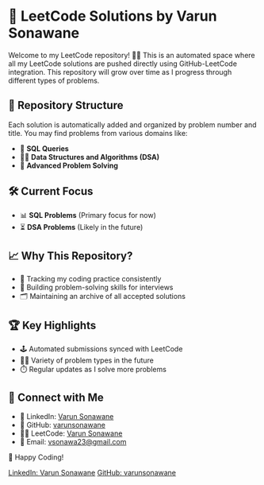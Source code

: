 # 🚀 LeetCode Solutions by Varun Sonawane

Welcome to my LeetCode repository! 👨‍💻 This is an automated space where all my LeetCode solutions are pushed directly using GitHub-LeetCode integration. This repository will grow over time as I progress through different types of problems.

## 📂 Repository Structure
Each solution is automatically added and organized by problem number and title. You may find problems from various domains like:
- 🐘 **SQL Queries**
- 🧑‍💻 **Data Structures and Algorithms (DSA)**
- 🧠 **Advanced Problem Solving**

## 🛠️ Current Focus
- 📊 **SQL Problems** (Primary focus for now)
- ⏳ **DSA Problems** (Likely in the future)

## 📈 Why This Repository?
- 📝 Tracking my coding practice consistently
- 🚀 Building problem-solving skills for interviews
- 🗂️ Maintaining an archive of all accepted solutions

## 🏆 Key Highlights
- 🕹️ Automated submissions synced with LeetCode
- 🧑‍💻 Variety of problem types in the future
- ⏱️ Regular updates as I solve more problems

## 🔗 Connect with Me
- 📝 LinkedIn: [Varun Sonawane](https://www.linkedin.com/in/varun-sonawane)
- 🐙 GitHub: [varunsonawane](https://github.com/varunsonawane)
- 🧑‍💻 LeetCode: [Varun Sonawane](https://leetcode.com/u/vsonawane)
- 📧 Email: vsonawa23@gmail.com

🚀 Happy Coding!

<a href="https://www.linkedin.com/in/varun-sonawane" target="_blank">LinkedIn: Varun Sonawane</a>
<a href="https://github.com/varunsonawane" target="_blank">GitHub: varunsonawane</a>
